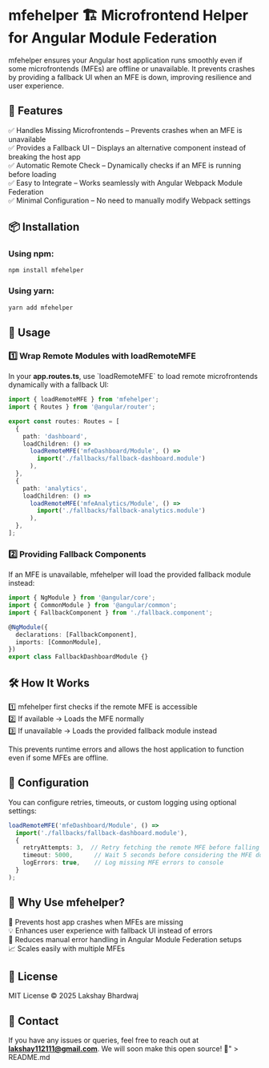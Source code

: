 # mfehelper 🏗 Microfrontend Helper for Angular Module Federation

mfehelper ensures your Angular host application runs smoothly even if some microfrontends (MFEs) are offline or unavailable. It prevents crashes by providing a fallback UI when an MFE is down, improving resilience and user experience.

## 🚀 Features  
✅ Handles Missing Microfrontends – Prevents crashes when an MFE is unavailable  
✅ Provides a Fallback UI – Displays an alternative component instead of breaking the host app  
✅ Automatic Remote Check – Dynamically checks if an MFE is running before loading  
✅ Easy to Integrate – Works seamlessly with Angular Webpack Module Federation  
✅ Minimal Configuration – No need to manually modify Webpack settings  

## 📦 Installation  

### Using npm:  
```sh
npm install mfehelper
```

### Using yarn:  
```sh
yarn add mfehelper
```

## 🔧 Usage  

### 1️⃣ Wrap Remote Modules with loadRemoteMFE  
In your **app.routes.ts**, use \`loadRemoteMFE\` to load remote microfrontends dynamically with a fallback UI:  

```typescript
import { loadRemoteMFE } from 'mfehelper';
import { Routes } from '@angular/router';

export const routes: Routes = [
  {
    path: 'dashboard',
    loadChildren: () => 
      loadRemoteMFE('mfeDashboard/Module', () => 
        import('./fallbacks/fallback-dashboard.module')
      ),
  },
  {
    path: 'analytics',
    loadChildren: () => 
      loadRemoteMFE('mfeAnalytics/Module', () => 
        import('./fallbacks/fallback-analytics.module')
      ),
  },
];
```

### 2️⃣ Providing Fallback Components  
If an MFE is unavailable, mfehelper will load the provided fallback module instead:

```typescript
import { NgModule } from '@angular/core';
import { CommonModule } from '@angular/common';
import { FallbackComponent } from './fallback.component';

@NgModule({
  declarations: [FallbackComponent],
  imports: [CommonModule],
})
export class FallbackDashboardModule {}
```

## 🛠 How It Works  
1️⃣ mfehelper first checks if the remote MFE is accessible  
2️⃣ If available → Loads the MFE normally  
3️⃣ If unavailable → Loads the provided fallback module instead  

This prevents runtime errors and allows the host application to function even if some MFEs are offline.  

## 📌 Configuration  
You can configure retries, timeouts, or custom logging using optional settings:  

```typescript
loadRemoteMFE('mfeDashboard/Module', () => 
  import('./fallbacks/fallback-dashboard.module'), 
  {
    retryAttempts: 3,  // Retry fetching the remote MFE before falling back
    timeout: 5000,      // Wait 5 seconds before considering the MFE down
    logErrors: true,    // Log missing MFE errors to console
  }
);
```

## 🎯 Why Use mfehelper?  
🚀 Prevents host app crashes when MFEs are missing  
💡 Enhances user experience with fallback UI instead of errors  
🔧 Reduces manual error handling in Angular Module Federation setups  
📈 Scales easily with multiple MFEs  

## 📄 License  
MIT License © 2025 Lakshay Bhardwaj  

## 📢 Contact  
If you have any issues or queries, feel free to reach out at **lakshay112111@gmail.com**. We will soon make this open source! 🚀" > README.md
